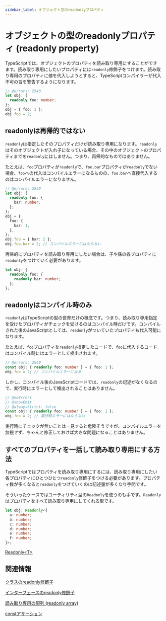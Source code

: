 ```yaml
---
sidebar_label: オブジェクト型のreadonlyプロパティ
---
```


# オブジェクトの型のreadonlyプロパティ (readonly property)

TypeScriptでは、オブジェクトのプロパティを読み取り専用にすることができます。読み取り専用にしたいプロパティには`readonly`修飾子をつけます。読み取り専用のプロパティに値を代入しようとすると、TypeScriptコンパイラーが代入不可の旨を警告するようになります。

```ts twoslash
// @errors: 2540
let obj: {
  readonly foo: number;
};
obj = { foo: 1 };
obj.foo = 2;
```

## readonlyは再帰的ではない

`readonly`は指定したそのプロパティだけが読み取り専用になります。`readonly`はそのオブジェクトが入れ子になっている場合、その中のオブジェクトのプロパティまでを`readonly`にはしません。つまり、再帰的なものではありません。

たとえば、`foo`プロパティが`readonly`で、`foo.bar`プロパティが`readonly`でない場合、`foo`への代入はコンパイルエラーになるものの、`foo.bar`へ直接代入するのはコンパイルエラーになりません。

```ts twoslash
// @errors: 2540
let obj: {
  readonly foo: {
    bar: number;
  };
};
obj = {
  foo: {
    bar: 1,
  },
};
obj.foo = { bar: 2 };
obj.foo.bar = 2; // コンパイルエラーにはならない
```

再帰的にプロパティを読み取り専用にしたい場合は、子や孫の各プロパティに`readonly`をつけていく必要があります。

```ts twoslash
let obj: {
  readonly foo: {
    readonly bar: number;
  };
};
```

## readonlyはコンパイル時のみ

`readonly`はTypeScriptの型の世界だけの概念です。つまり、読み取り専用指定を受けたプロパティがチェックを受けるのはコンパイル時だけです。コンパイルされた後のJavaScriptとしては、`readonly`がついていたプロパティも代入可能になります。

たとえば、`foo`プロパティを`readonly`指定したコードで、`foo`に代入するコードはコンパイル時にはエラーとして検出されます。

```ts twoslash
// @errors: 2540
const obj: { readonly foo: number } = { foo: 1 };
obj.foo = 2; // コンパイルエラーになる
```

しかし、コンパイル後のJavaScriptコードでは、`readonly`の記述がなくなるので、実行時にエラーとして検出されることはありません。

```ts twoslash title="コンパイル後のJavaScriptコード"
// @noErrors
// @showEmit
// @alwaysStrict: false
const obj: { readonly foo: number } = { foo: 1 };
obj.foo = 2; // 実行時エラーにはならない
```

実行時にチェックが無いことは一見すると危険そうですが、コンパイルエラーを無視せず、ちゃんと修正しておけば大きな問題になることはありません。

## すべてのプロパティを一括して読み取り専用にする方法

TypeScriptではプロパティを読み取り専用にするには、読み取り専用にしたい各プロパティにひとつひとつ`readonly`修飾子をつける必要があります。プロパティ数が多くなると`readonly`をつけていくのは記述量が多くなり手間です。

そういったケースではユーティリティ型の`Readonly`を使うのも手です。`Readonly`はプロパティをすべて読み取り専用にしてくれる型です。

```ts twoslash
let obj: Readonly<{
  a: number;
  b: number;
  c: number;
  d: number;
  e: number;
  f: number;
}>;
```

[Readonly&lt;T>](../../type-reuse/utility-types/readonly.md)

## 関連情報

[クラスのreadonly修飾子](../../object-oriented/class/readonly-modifier-in-classes.md)

[インターフェースのreadonly修飾子](../../object-oriented/interface/readonly-modifier-in-interfaces.md)

[読み取り専用の配列 (readonly array)](../array/readonly-array.md)

[constアサーション](./../const-assertion.md)
